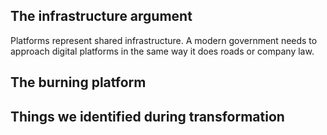 <!-- TITLE: Explaining -->
<!-- SUBTITLE: A quick summary of Explaining -->

## The infrastructure argument

Platforms represent shared infrastructure. A modern government needs to approach digital platforms in the same way it does roads or company law.

## The burning platform

## Things we identified during transformation

## 